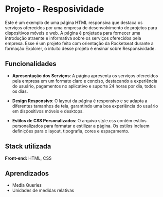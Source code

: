 
# Projeto - Resposividade

Este é um exemplo de uma página HTML responsiva que destaca os serviços oferecidos por uma empresa de desenvolvimento de projetos para dispositivos móveis e web. A página é projetada para fornecer uma introdução atraente e informativa sobre os serviços oferecidos pela empresa. Esse é um projeto feito com orientação da Rocketseat durante a formação Explorer, o intuito desse projeto é ensinar sobre Responsividade.
## Funcionalidades

- **Apresentação dos Serviços**: A página apresenta os serviços oferecidos pela empresa em um formato claro e conciso, destacando a experiência do usuário, pagamentos no aplicativo e suporte 24 horas por dia, todos os dias.

- **Design Responsivo**: O layout da página é responsivo e se adapta a diferentes tamanhos de tela, garantindo uma boa experiência do usuário em dispositivos móveis e desktops.

- **Estilos de CSS Personalizados**: O arquivo style.css contém estilos personalizados para formatar e estilizar a página. Os estilos incluem definições para o layout, tipografia, cores e espaçamento.
## Stack utilizada

**Front-end:** HTML, CSS

## Aprendizados

- Media Queries
- Unidades de medidas relativas



